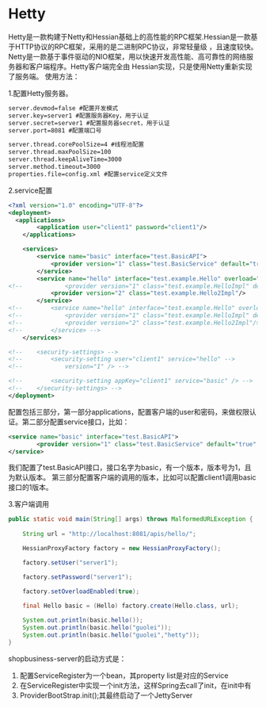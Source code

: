 Hetty
=====
Hetty是一款构建于Netty和Hessian基础上的高性能的RPC框架.Hessian是一款基于HTTP协议的RPC框架，采用的是二进制RPC协议，非常轻量级
，且速度较快。Netty是一款基于事件驱动的NIO框架，用以快速开发高性能、高可靠性的网络服务器和客户端程序。Hetty客户端完全由
Hessian实现，只是使用Netty重新实现了服务端。
使用方法：

1.配置Hetty服务器。

```xml
server.devmod=false #配置开发模式
server.key=server1 #配置服务器Key，用于认证
server.secret=server1 #配置服务器secret，用于认证
server.port=8081 #配置端口号

server.thread.corePoolSize=4 #线程池配置
server.thread.maxPoolSize=100
server.thread.keepAliveTime=3000
server.method.timeout=3000
properties.file=config.xml #配置service定义文件
```

2.service配置

```xml
<?xml version="1.0" encoding="UTF-8"?>
<deployment>
  <applications>
		<application user="client1" password="client1"/>
	</applications>

	<services>
		<service name="basic" interface="test.BasicAPI">
			<provider version="1" class="test.BasicService" default="true" />
		</service>
		<service name="hello" interface="test.example.Hello" overload="true">
<!-- 			<provider version="1" class="test.example.HelloImpl" default="true"/> -->
			<provider version="2" class="test.example.Hello2Impl"/>
		</service>
<!-- 		<service name="hello" interface="test.example.Hello" overload="true"> -->
<!-- 			<provider version="1" class="test.example.HelloImpl" default="true"/> -->
<!-- 			<provider version="2" class="test.example.Hello2Impl"/> -->
<!-- 		</service> -->
	</services>

<!-- 	<security-settings> -->
<!-- 		<security-setting user="client1" service="hello" -->
<!-- 			version="1" /> -->

<!-- 		<security-setting appKey="client1" service="basic" /> -->
<!-- 	</security-settings> -->
</deployment>
```

配置包括三部分，第一部分applications，配置客户端的user和密码，来做权限认证。第二部分配置service接口，比如：

```xml
<service name="basic" interface="test.BasicAPI">
  		<provider version="1" class="test.BasicService" default="true" />
</service>
```

我们配置了test.BasicAPI接口，接口名字为basic，有一个版本，版本号为1，且为默认版本。
第三部分配置客户端的调用的版本，比如可以配置client1调用basic接口的1版本。

3.客户端调用
```java
public static void main(String[] args) throws MalformedURLException {
	
	String url = "http://localhost:8081/apis/hello/";

	HessianProxyFactory factory = new HessianProxyFactory();

	factory.setUser("server1");

	factory.setPassword("server1");

	factory.setOverloadEnabled(true);

	final Hello basic = (Hello) factory.create(Hello.class, url);
	
	System.out.println(basic.hello());
	System.out.println(basic.hello("guolei"));
	System.out.println(basic.hello("guolei","hetty"));
}
```


shopbusiness-server的启动方式是：
1. 配置ServiceRegister为一个bean，其property list是对应的Service
2. 在ServiceRegister中实现一个init方法，这样Spring去call了init，在init中有
3. ProviderBootStrap.init();其最终启动了一个JettyServer
